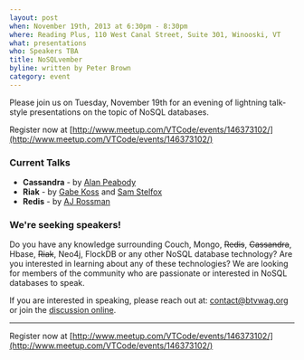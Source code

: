 ```yaml
---
layout: post
when: November 19th, 2013 at 6:30pm - 8:30pm
where: Reading Plus, 110 West Canal Street, Suite 301, Winooski, VT
what: presentations
who: Speakers TBA
title: NoSQLvember
byline: written by Peter Brown
category: event
---
```


Please join us on Tuesday, November 19th for an evening of lightning
talk-style presentations on the topic of NoSQL databases.

Register now at [http://www.meetup.com/VTCode/events/146373102/](http://www.meetup.com/VTCode/events/146373102/)

### Current Talks

* **Cassandra** - by [Alan Peabody](https://twitter.com/alanpeabody)
* **Riak** - by [Gabe Koss](https://twitter.com/granolocks) and [Sam Stelfox](https://twitter.com/SamStelfox)
* **Redis** - by [AJ Rossman](https://twitter.com/AJ_Rossman)

### We're seeking speakers!

Do you have any knowledge surrounding Couch, Mongo, <del>Redis</del>, <del>Cassandra</del>, Hbase, <del>Riak</del>, Neo4j, FlockDB or any other NoSQL database technology? Are you interested in learning about any of these technologies? We are looking for members of the community who are passionate or interested in NoSQL databases to speak.

If you are interested in speaking, please reach out at: [contact@btvwag.org](mailto:contact@btvwag.org) or join the [discussion online](http://vtonline.org/t/seeking-speakers-btvwag-nosql-night-nov-19th/11).

---

Register now at [http://www.meetup.com/VTCode/events/146373102/](http://www.meetup.com/VTCode/events/146373102/)
